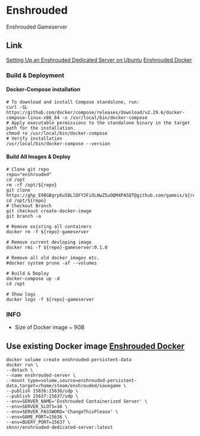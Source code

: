 # Enshrouded
Enshrouded Gameserver

## Link
[Setting Up an Enshrouded Dedicated Server on Ubuntu](https://github.com/bonsaibauer/enshrouded_server_ubuntu)
[Enshrouded Docker](https://github.com/jsknnr/enshrouded-server)

### Build & Deployment

#### Docker-Compose installation
    # To download and install Compose standalone, run:
    curl -SL https://github.com/docker/compose/releases/download/v2.29.6/docker-compose-linux-x86_64 -o /usr/local/bin/docker-compose
    # Apply executable permissions to the standalone binary in the target path for the installation.
    chmod +x /usr/local/bin/docker-compose
    # Verify installation
    /usr/local/bin/docker-compose --version

#### Build All Images & Deploy
    # Clone git repo
    repo="enshrouded"
    cd /opt
    rm -rf /opt/${repo}
    git clone https://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@github.com/gameix/${repo}.git
    cd /opt/${repo}
    # Checkout Branch
    git checkout create-docker-image
    git branch -a

    # Remove existing all containers
    docker rm -f ${repo}-gameserver

    # Remove current devloping image
    docker rmi -f ${repo}-gameserver:0.1.0
    
    # Remove all old docker images etc.
    #docker system prune -af --volumes
    
    # Build & Deploy 
    docker-compose up -d
    cd /opt
    
    # Show logs
    docker logs -f ${repo}-gameserver



### INFO
* Size of Docker image ~ 9GB



## Use existing Docker image [Enshrouded Docker](https://github.com/jsknnr/enshrouded-server)
    docker volume create enshrouded-persistent-data
    docker run \
    --detach \
    --name enshrouded-server \
    --mount type=volume,source=enshrouded-persistent-data,target=/home/steam/enshrouded/savegame \
    --publish 15636:15636/udp \
    --publish 15637:15637/udp \
    --env=SERVER_NAME='Enshrouded Containerized Server' \
    --env=SERVER_SLOTS=16 \
    --env=SERVER_PASSWORD='ChangeThisPlease' \
    --env=GAME_PORT=15636 \
    --env=QUERY_PORT=15637 \
    sknnr/enshrouded-dedicated-server:latest

